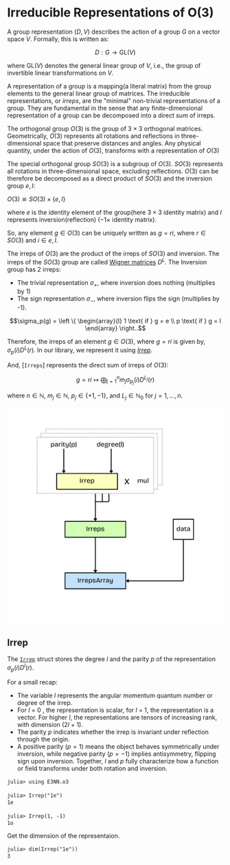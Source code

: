 # Irreducible Representations of O(3)

A group representation $(D, V)$ describes the action of a group $G$ on a vector space $V$. Formally, this is written as:

```math
D: G \to \text{GL}(V)
```

where $\text{GL}(V)$ denotes the general linear group of $V$, i.e., the group of invertible linear transformations on $V$.

A representation of a group is a mapping(a literal matrix) from the group elements to the general linear group of matrices.
The irreducible representations, or _irreps_, are the "minimal" non-trivial representations of a group.
They are fundamental in the sense that any finite-dimensional representation of a group can be decomposed into a direct sum of irreps.

The orthogonal group $O(3)$ is the group of $3×3$ orthogonal matrices.
Geometrically, $O(3)$ represents all rotations and reflections in three-dimensional space that preserve distances and angles.
Any physical quantity, under the action of $O(3)$, transforms with a representation of $O(3)$

The special orthogonal group $SO(3)$ is a subgroup of $O(3)$. $SO(3)$ represents all rotations in three-dimensional space, excluding reflections.
$O(3)$ can be therefore be decomposed as a direct product of $SO(3)$ and the inversion group ${e, I}$:

$O(3) \cong SO(3) \times \{e, I\}$

where $e$ is the identity element of the group(here $3 \times 3$ identity matrix) and $I$ represents inversion(reflection) ($-1 \times$ identity matrix).

So, any element $g \in O(3)$ can be uniquely written as $g = ri$, where $r \in SO(3)$ and $i \in {e, I}$.

The irreps of $O(3)$ are the product of the irreps of $SO(3)$ and inversion.
The irreps of the $SO(3)$ group are called [Wigner matrices](https://en.wikipedia.org/wiki/Wigner_D-matrix) $D^L$.
The Inversion group has 2 irreps:

- The trivial representation $\sigma_+$, where inversion does nothing (multiplies by 1)
- The sign representation $\sigma_-$, where inversion flips the sign (multiplies by -1).

```math
\sigma_p(g) = \left \{ \begin{array}{l} 1 \text{ if } g = e \\ p \text{ if } g = I \end{array} \right..
```

Therefore, the irreps of an element $g \in O(3)$, where $g = ri$ is given by, $\sigma_p(i)D^L(r)$. In our library, we represent it using [$Irrep$](@ref).

And, [`Irreps`] represents the direct sum of irreps of $O(3)$:

```math
g = r i \mapsto \bigoplus_{j=1}^n m_j \sigma_{p_j}(i) D^{L_j}(r)
```

where $n \in \mathbb{N}$, $m_j \in \mathbb{N}$, $p_j \in \{+1, -1\}$, and $L_j \in \mathbb{N}_0$ for $j = 1, \ldots, n$.

![image](./assets/irreps.png)

## Irrep

The [`Irrep`](@ref) struct stores the degree $l$ and the parity $p$ of the representation $\sigma_p(i)D^l(r)$.

For a small recap:

- The variable $l$ represents the angular momentum quantum number or degree of the irrep.
- For $l$ = 0 , the representation is scalar, for $l$ = 1, the representation is a vector. For higher $l$, the representations are tensors of increasing rank, with dimension (2$l$ + 1).
- The parity $p$ indicates whether the irrep is invariant under reflection through the origin.
- A positive parity $( p = 1 )$ means the object behaves symmetrically under inversion, while negative parity $( p = -1 )$ implies antisymmetry, flipping sign upon inversion.
  Together, $l$ and $p$ fully characterize how a function or field transforms under both rotation and inversion.

```jldoctest
julia> using E3NN.o3

julia> Irrep("1e")
1e

julia> Irrep(1, -1)
1o

```

Get the dimension of the representaion.

```jldoctest
julia> dim(Irrep("1e"))
3
```
